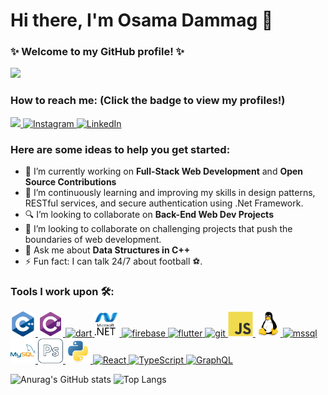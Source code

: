 # Hi there, I'm Osama Dammag 👋
<h3>✨ Welcome to my GitHub profile! ✨</h3>

![](https://komarev.com/ghpvc/?username=OND10)

### How to reach me: **(Click the badge to view my profiles!)**
<a href="mailto:osama.n.dammag@gmail.com">
    <img src="https://img.shields.io/badge/Email-osama.n.dammag@gmail.com-D14836?style=for-the-badge&logo=gmail&logoColor=white">
</a>
<a href="https://www.instagram.com/osamadammaj?igsh=MTkybGM0MDlsMGoycg==">
    <img src="https://img.shields.io/badge/Instagram-osamadammaj-E4405F?style=for-the-badge&logo=instagram&logoColor=white" alt="Instagram">
</a>
<a href="https://www.linkedin.com/in/osama-dammag-%F0%9F%87%B5%F0%9F%87%B8-b40739221?utm_source=share&utm_campaign=share_via&utm_content=profile&utm_medium=android_app">
    <img src="https://img.shields.io/badge/LinkedIn-Osama%20Dammag-0077B5?style=for-the-badge&logo=linkedin&logoColor=white" alt="LinkedIn">
</a>

### Here are some ideas to help you get started:

- 🔭 I’m currently working on **Full-Stack Web Development** and **Open Source Contributions**
- 🌱 I’m continuously learning and improving my skills in design patterns, RESTful services, and secure authentication using .Net Framework.
- 🔍 I’m looking to collaborate on **Back-End Web Dev Projects**
- 👯 I’m looking to collaborate on challenging projects that push the boundaries of web development.
- 💬 Ask me about **Data Structures in C++**
- ⚡ Fun fact: I can talk 24/7 about football ⚽.

### Tools I work upon 🛠:

<p align="left">
    <a>
    <a href="https://www.w3schools.com/cpp/" target="_blank" rel="noreferrer">
        <img src="https://raw.githubusercontent.com/devicons/devicon/master/icons/cplusplus/cplusplus-original.svg" alt="cplusplus" width="40" height="40"/>
    </a>
    <a href="https://www.w3schools.com/cs/" target="_blank" rel="noreferrer">
        <img src="https://raw.githubusercontent.com/devicons/devicon/master/icons/csharp/csharp-original.svg" alt="csharp" width="40" height="40"/>
    </a>
    <a href="https://dart.dev" target="_blank" rel="noreferrer">
        <img src="https://www.vectorlogo.zone/logos/dartlang/dartlang-icon.svg" alt="dart" width="40" height="40"/>
    </a>
    <a href="https://dotnet.microsoft.com/" target="_blank" rel="noreferrer">
        <img src="https://raw.githubusercontent.com/devicons/devicon/master/icons/dot-net/dot-net-original-wordmark.svg" alt="dotnet" width="40" height="40"/>
    </a>
    <a href="https://firebase.google.com/" target="_blank" rel="noreferrer">
        <img src="https://www.vectorlogo.zone/logos/firebase/firebase-icon.svg" alt="firebase" width="40" height="40"/>
    </a>
    <a href="https://flutter.dev" target="_blank" rel="noreferrer">
        <img src="https://www.vectorlogo.zone/logos/flutterio/flutterio-icon.svg" alt="flutter" width="40" height="40"/>
    </a>
    <a href="https://git-scm.com/" target="_blank" rel="noreferrer">
        <img src="https://www.vectorlogo.zone/logos/git-scm/git-scm-icon.svg" alt="git" width="40" height="40"/>
    </a>
    <a href="https://developer.mozilla.org/en-US/docs/Web/JavaScript" target="_blank" rel="noreferrer">
        <img src="https://raw.githubusercontent.com/devicons/devicon/master/icons/javascript/javascript-original.svg" alt="javascript" width="40" height="40"/>
    </a>
    <a href="https://www.linux.org/" target="_blank" rel="noreferrer">
        <img src="https://raw.githubusercontent.com/devicons/devicon/master/icons/linux/linux-original.svg" alt="linux" width="40" height="40"/>
    </a>
    <a href="https://www.microsoft.com/en-us/sql-server" target="_blank" rel="noreferrer">
        <img src="https://www.svgrepo.com/show/303229/microsoft-sql-server-logo.svg" alt="mssql" width="40" height="40"/>
    </a>
    <a href="https://www.mysql.com/" target="_blank" rel="noreferrer">
        <img src="https://raw.githubusercontent.com/devicons/devicon/master/icons/mysql/mysql-original-wordmark.svg" alt="mysql" width="40" height="40"/>
    </a>
    <a href="https://www.photoshop.com/en" target="_blank" rel="noreferrer">
        <img src="https://raw.githubusercontent.com/devicons/devicon/master/icons/photoshop/photoshop-line.svg" alt="photoshop" width="40" height="40"/>
    </a>
    <a href="https://www.python.org" target="_blank" rel="noreferrer">
        <img src="https://raw.githubusercontent.com/devicons/devicon/master/icons/python/python-original.svg" alt="python" width="40" height="40"/>
    </a>
    <a href="https://reactjs.org/" target="_blank" rel="noreferrer">
  <img src="https://upload.wikimedia.org/wikipedia/commons/a/a7/React-icon.svg" alt="React" width="40" height="40"/>
</a>

<a href="https://www.typescriptlang.org/" target="_blank" rel="noreferrer">
  <img src="https://upload.wikimedia.org/wikipedia/commons/4/4c/Typescript_logo_2020.svg" alt="TypeScript" width="40" height="40"/>
</a>
    <a href="https://en.wikipedia.org/wiki/File:GraphQL_Logo.svg" target="_blank" rel="noreferrer">
        <img src="https://upload.wikimedia.org/wikipedia/commons/1/17/GraphQL_Logo.svg" alt="GraphQL" width="40" height="40"/>
    </a>
    
</p>


![Anurag's GitHub stats](https://github-readme-stats.vercel.app/api?username=OND10&show_icons=true&theme=radical)
![Top Langs](https://github-readme-stats.vercel.app/api/top-langs/?username=OND10&layout=compact&theme=redical)
